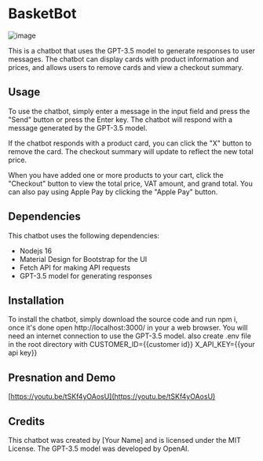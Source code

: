 # BasketBot

![image](https://i.imgur.com/f3Ssn53.png)

This is a chatbot that uses the GPT-3.5 model to generate responses to user messages. The chatbot can display cards with product information and prices, and allows users to remove cards and view a checkout summary.

## Usage

To use the chatbot, simply enter a message in the input field and press the "Send" button or press the Enter key. The chatbot will respond with a message generated by the GPT-3.5 model.

If the chatbot responds with a product card, you can click the "X" button to remove the card. The checkout summary will update to reflect the new total price.

When you have added one or more products to your cart, click the "Checkout" button to view the total price, VAT amount, and grand total. You can also pay using Apple Pay by clicking the "Apple Pay" button.

## Dependencies

This chatbot uses the following dependencies:
- Nodejs 16
- Material Design for Bootstrap for the UI
- Fetch API for making API requests
- GPT-3.5 model for generating responses

## Installation

To install the chatbot, simply download the source code and run npm i, once it's done open http://localhost:3000/ in your a web browser. You will need an internet connection to use the GPT-3.5 model.
also create .env file in the root directory with 
CUSTOMER_ID={{customer id}}
X_API_KEY={{your api key}}


## Presnation and  Demo
[https://youtu.be/tSKf4yOAosU](https://youtu.be/tSKf4yOAosU)


## Credits

This chatbot was created by [Your Name] and is licensed under the MIT License. The GPT-3.5 model was developed by OpenAI.
